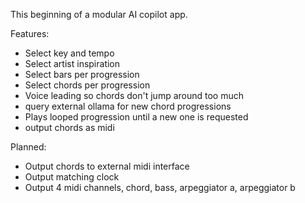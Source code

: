 This beginning of a modular AI copilot app.

Features:
- Select key and tempo
- Select artist inspiration
- Select bars per progression
- Select chords per progression
- Voice leading so chords don't jump around too much
- query external ollama for new chord progressions
- Plays looped progression until a new one is requested
- output chords as midi

Planned:
- Output chords to external midi interface
- Output matching clock
- Output 4 midi channels, chord, bass, arpeggiator a, arpeggiator b